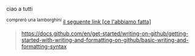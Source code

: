 ciao a tutti

<sup> comprerò una lamborghini</sup>
<ins> 
il seguente link [ce l'abbiamo fatta]
>https://docs.github.com/en/get-started/writing-on-github/getting-started-with-writing-and-formatting-on-github/basic-writing-and-formatting-syntax
